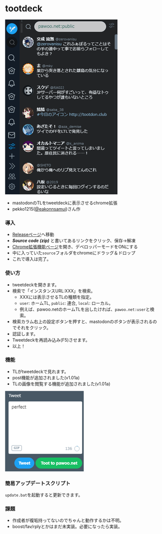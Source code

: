 ﻿# tootdeck
![使用例](https://raw.githubusercontent.com/Arika0093/tootdeck/master/others/mov.gif)
- mastodonのTLをtweetdeckに表示させるchrome拡張
- pekko1215([@eakonnsamui](https://twitter.com/eakonnsamui))さん作

### 導入
- [Releaseページ](https://github.com/Arika0093/tootdeck/releases)へ移動
- ***Source code (zip)*** と書いてあるリンクをクリック、保存→解凍
- [Chrome拡張機能ページ](chrome://extensions/)を開き、デベロッパーモードをONにする
- 中に入っていた`source`フォルダをchromeにドラッグ＆ドロップ
- これで導入は完了。

### 使い方
- tweetdeckを開きます。
- 検索で「インスタンスURL:XXX」を検索。
	- XXXには表示させるTLの種類を指定。
	- `user`: ホームTL, `public`: 連合, `local`: ローカル。
	- 例えば、pawoo.netのホームTLを出したければ、`pawoo.net:user`と検索。
- 検索カラム右上の設定ボタンを押すと、mastodonのボタンが表示されるのでそれをクリック。
- 認証します。
- Tweetdeckを再読み込み(F5)させます。
- 以上！

### 機能
- TLがtweetdeckで見れます。
- post機能が追加されました(v1.01a)
- TLの画像を閲覧する機能が追加されました(v1.01a)

![使用例](https://raw.githubusercontent.com/Arika0093/tootdeck/master/others/image2.png)

### 簡易アップデートスクリプト
`update.bat`を起動すると更新できます。

### 課題
- 作成者が複垢持ってないのでちゃんと動作するかは不明。
- boost/fav/rplyとかはまだ未実装。必要になったら実装。

